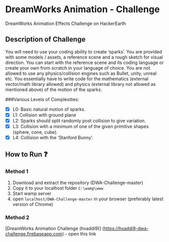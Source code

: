 # DreamWorks Animation - Challenge

DreamWorks Animation Effects Challenge on HackerEarth

## Description of Challenge
You will need to use your coding ability to create ‘sparks’. You are provided with some models / assets, a reference scene and a rough sketch for visual direction. You can start with the reference scene and its coding language or create your own from scratch in your language of choice. You are not allowed to use any physics/collision engines such as Bullet, unity, unreal etc. You essentially have to write code for the mathematics (external vector/math library allowed) and physics (external library not allowed as mentioned above) of the motion of the sparks.

###Various Levels of Complexities:
- [x] L0: Basic natural motion of sparks.
- [x] L1: Collision with ground plane
- [x] L2: Sparks should split randomly post collision to give variation.
- [x] L3: Collision with a minimum of one of the given primitive shapes (sphere, cone, cube).
- [x] L4: Collision with the ‘Stanford Bunny’.

## How to Run :question:
### Method 1
  1. Download and extract the repository (DWA-Challenge-master)
  2. Copy it to your localhost folder `C:\wamp\www`
  3. Start wamp server 
  4. open `localhost/DWA-Challenge-master` in your browser (preferably latest version of Chrome)
  
### Method 2
  [DreamWorks Animation Challenge (hvaddi9)] (https://hvaddi9-dwa-challenge.firebaseapp.com) - open this link



